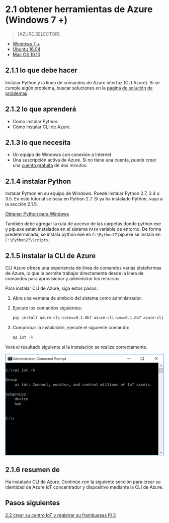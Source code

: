 <properties
 pageTitle="Obtener herramientas de Azure (Windows 7 +) | Microsoft Azure"
 description="Instalar Python y Azure de línea de comandos interfaz Azure en Windows 7 y versiones posteriores."
 services="iot-hub"
 documentationCenter=""
 authors="shizn"
 manager="timlt"
 tags=""
 keywords=""/>

<tags
 ms.service="iot-hub"
 ms.devlang="multiple"
 ms.topic="article"
 ms.tgt_pltfrm="na"
 ms.workload="na"
 ms.date="10/21/2016"
 ms.author="xshi"/>

# <a name="21-get-azure-tools-windows-7-"></a>2.1 obtener herramientas de Azure (Windows 7 +)

> [AZURE.SELECTOR]
- [Windows 7 +](iot-hub-raspberry-pi-kit-node-lesson2-get-azure-tools-win32.md)
- [Ubuntu 16.04](iot-hub-raspberry-pi-kit-node-lesson2-get-azure-tools-ubuntu.md)
- [Mac OS 10.10](iot-hub-raspberry-pi-kit-node-lesson2-get-azure-tools-mac.md)

## <a name="211-what-you-will-do"></a>2.1.1 lo que debe hacer

Instalar Python y la línea de comandos de Azure interfaz (CLI Azure). Si se cumple algún problema, buscar soluciones en la [página de solución de problemas](iot-hub-raspberry-pi-kit-node-troubleshooting.md).

## <a name="212-what-you-will-learn"></a>2.1.2 lo que aprenderá

- Cómo instalar Python.
- Cómo instalar CLI de Azure.

## <a name="213-what-you-need"></a>2.1.3 lo que necesita

- Un equipo de Windows con conexión a Internet
- Una suscripción activa de Azure. Si no tiene una cuenta, puede crear una [cuenta gratuita](https://azure.microsoft.com/free/) de dos minutos.

## <a name="214-install-python"></a>2.1.4 instalar Python

Instalar Python en su equipo de Windows. Puede instalar Python 2.7, 3.4 o 3.5. En este tutorial se basa en Python 2.7. Si ya ha instalado Python, vaya a la sección 2.1.5.

[Obtener Python para Windows](https://www.python.org/downloads/)

También debe agregar la ruta de acceso de las carpetas donde python.exe y pip.exe están instalados en el sistema `PATH` variable de entorno. De forma predeterminada, se instala python.exe en `C:\Python27` pip.exe se instala en `C:\Python27\Scripts`.

## <a name="215-install-the-azure-cli"></a>2.1.5 instalar la CLI de Azure

CLI Azure ofrece una experiencia de línea de comandos varias plataformas de Azure, lo que le permite trabajar directamente desde la línea de comandos para aprovisionar y administrar los recursos.

Para instalar CLI de Azure, siga estos pasos:

1. Abra una ventana de símbolo del sistema como administrador.
2. Ejecute los comandos siguientes:

    ```bash
    pip install azure-cli-core==0.1.0b7 azure-cli-vm==0.1.0b7 azure-cli-storage==0.1.0b7 azure-cli-role==0.1.0b7 azure-cli-resource==0.1.0b7 azure-cli-profile==0.1.0b7 azure-cli-network==0.1.0b7 azure-cli-iot==0.1.0b7 azure-cli-feedback==0.1.0b7 azure-cli-configure==0.1.0b7 azure-cli-component==0.1.0b7 azure-cli==0.1.0b7
    ```
3. Comprobar la instalación, ejecute el siguiente comando:

    ```bash
    az iot -h
    ```

Verá el resultado siguiente si la instalación se realiza correctamente.

![AZ iot -h](media/iot-hub-raspberry-pi-lessons/lesson2/az_iot_help_win.png)

## <a name="216-summary"></a>2.1.6 resumen de

Ha instalado CLI de Azure. Continúe con la siguiente sección para crear su identidad de Azure IoT concentrador y dispositivo mediante la CLI de Azure.

## <a name="next-steps"></a>Pasos siguientes

[2.2 crear su centro IoT y registrar su frambuesas Pi 3](iot-hub-raspberry-pi-kit-node-lesson2-prepare-azure-iot-hub.md)
